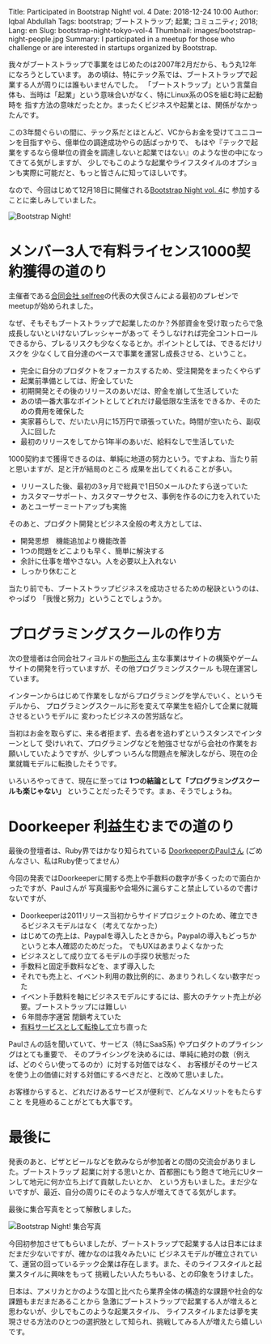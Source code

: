 Title: Participated in Bootstrap Night! vol. 4 
Date: 2018-12-24 10:00
Author: Iqbal Abdullah
Tags: bootstrap; ブートストラップ; 起業; コミュニティ; 2018;
Lang: en
Slug: bootstrap-night-tokyo-vol-4
Thumbnail: images/bootstrap-night-people.jpg
Summary: I participated in a meetup for those who challenge or are interested in startups organized by Bootstrap.

我々がブートストラップで事業をはじめたのは2007年2月だから、もう丸12年になろうとしています。
あの頃は、特にテック系では、ブートストラップで起業する人が周りには誰もいませんでした。
「ブートストラップ」という言葉自体も、当時は「起業」という意味合いがなく、特にLinux系のOSを組む時に起動時を
指す方法の意味だったとか。まったくビジネスや起業とは、関係がなかったんです。

この3年間ぐらいの間に、テック系だとほとんど、VCからお金を受けてユニコーンを目指すやら、億単位の調達成功やらの話ばっかりで、
もはや『テックで起業をするなら億単位の資金を調達しないと起業ではない』のような世の中になってきてる気がしますが、
少しでもこのような起業やライフスタイルのオプションも実際に可能だと、もっと皆さんに知ってほしいです。

なので、今回はじめて12月18日に開催される[Bootstrap Night vol. 4](https://selfree.connpass.com/event/109628/)に
参加することに楽しみしていました。

![Bootstrap Night!]({filename}/images/bootstrap-night-20181222.jpg)

# メンバー3人で有料ライセンス1000契約獲得の道のり

主催者である[合同会社
selfree](https://www.selfree.co.jp/about)の代表の大俣さんによる最初のプレゼンでmeetupが始められました。

なぜ、そもそもブートストラップで起業したのか？外部資金を受け取ったらで急成長しないといけないプレッシャーがあって
そうしなければ完全コントロールできるから、ブレるリスクも少なくなるとか。ポイントとしては、できるだけリスクを
少なくして自分達のペースで事業を運営し成長させる、ということ。

- 完全に自分のプロダクトをフォーカスするため、受注開発をまったくやらず
- 起業前準備としては、貯金していた
- 初期開発とその後のリリースのあいだは、貯金を崩して生活していた
- あの頃一番大事なポイントとしてどれだけ最低限な生活をできるか、そのための費用を確保した
- 実家暮らしで、だいたい月に15万円で頑張っていた。時間が空いたら、副収入に回した
- 最初のリリースをしてから1年半のあいだ、給料なしで生活していた

1000契約まで獲得できるのは、単純に地道の努力という。ですよね、当たり前と思いますが、足と汗が結局のところ
成果を出してくれることが多い。

- リリースした後、最初の3ヶ月で総員で1日50メールひたすら送っていた
- カスタマーサポート、カスタマーサクセス、事例を作るのに力を入れていた
- あとユーザーミートアップも実施

そのあと、プロダクト開発とビジネス全般の考え方としては、

- 開発思想　機能追加より機能改善
- 1つの問題をどこよりも早く、簡単に解決する
- 余計に仕事を増やさない。人を必要以上入れない
- しっかり休むこと

当たり前でも、ブートストラップビジネスを成功させるための秘訣というのは、やっぱり
「我慢と努力」ということでしょうか。

# プログラミングスクールの作り方

次の登壇者は合同会社フィヨルドの[駒形さん](http://docs.komagata.org/5583)
主な事業はサイトの構築やゲームサイトの開発を行っていますが、その他プログラミングスクール
も現在運営しています。

インターンからはじめて作業をしながらプログラミングを学んでいく、というモデルから、
プログラミングスクールに形を変えて卒業生を紹介して企業に就職させるというモデルに
変わったビジネスの苦労話など。

当初はお金を取らずに、来る者拒まず、去る者を追わずというスタンスでインターンとして
受けいれて、プログラミングなどを勉強させながら会社の作業をお願いしていたようですが、少しずつ
いろんな問題点を解決しながら、現在の企業就職モデルに転換したそうです。

いろいろやってきて、現在に至っては **1つの結論として「プログラミングスクールも楽じゃない」** 
ということだったそうです。まぁ、そうでしょうね。

# Doorkeeper 利益生むまでの道のり

最後の登壇者は、Ruby界ではかなり知られている
[DoorkeeperのPaulさん](https://twitter.com/pwim?lang=en) (ごめんなさい、私はRuby使ってません）

今回の発表ではDoorkeeperに関する売上や手数料の数字が多くったので面白かったですが、Paulさんが
写真撮影や会場外に漏らすこと禁止しているので書けないですが、

- Doorkeeperは2011リリース当初からサイドプロジェクトのため、確立できるビジネスモデルはなく（考えてなかった）
- はじめての売上は、Paypalを導入したときから。Paypalの導入もどっちかというと本人確認のためだった。
でもUXはあまりよくなかった
- ビジネスとして成り立てるモデルの手探り状態だった
- 手数料と固定手数料などを、まず導入した
- それでも売上と、イベント利用の数比例的に、あまりうれしくない数字だった
- イベント手数料を軸にビジネスモデルにするには、膨大のチケット売上が必要。ブートストラップには難しい
- ６年間赤字運営 閉鎖考えていた
- [有料サービスとして転換して](https://www.doorkeeper.jp/news/2016/7/25/change-in-pricing)立ち直った

Paulさんの話を聞いていて、サービス（特にSaaS系) やプロダクトのプライシングはとても重要で、
そのプライシングを決めるには、単純に絶対の数（例えば、どのぐらい使ってるのか）に対する対価ではなく、
お客様がそのサービスを使う上の価値に対する対価にするべきだと、と改めて思いました。

お客様からすると、どれだけあるサービスが便利で、どんなメリットをもたらすこと
を見極めることがとても大事です。

# 最後に

発表のあと、ピザとビールなどを飲みならが参加者との間の交流会がありました。ブートストラップ
起業に対する思いとか、首都圏にもう飽きて地元にUターンして地元に何か立ち上げて貢献したいとか、
という方もいました。まだ少ないですが、最近、自分の周りにそのような人が増えてきてる気がします。

最後に集合写真をとって解散しました。

![Bootstrap Night! 集合写真]({filename}/images/bootstrap-night-people.jpg)

今回初参加させてもらいましたが、ブートストラップで起業する人は日本にはまだまだ少ないですが、確かなのは我々みたいに
ビジネスモデルが確立されていて、運営の回っているテック企業は存在します。また、そのライフスタイルと起業スタイルに興味をもって
挑戦したい人たちもいる、との印象をうけました。

日本は、アメリカとかのような国と比べたら業界全体の構造的な課題や社会的な課題もまだまだあることから
急激にブートストラップで起業する人が増えると思わないが、少しでもこのような起業スタイル、
ライフスタイルまたは夢を実現させる方法のひとつの選択肢として知られ、挑戦してみる人が増えたら嬉しいです。
